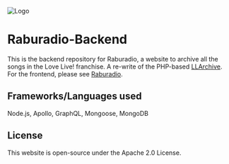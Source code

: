 ![Logo](https://cdn.discordapp.com/attachments/547571609708527637/910696439246639164/unknown.png)
# Raburadio-Backend
This is the backend repository for Raburadio, a website to archive all the songs in the Love Live! franchise.
A re-write of the PHP-based [LLArchive](https://github.com/HuzzNZ/LLArchive). For the frontend, please see [Raburadio](https://github.com/HuzzNZ/Raburadio).
## Frameworks/Languages used
Node.js, Apollo, GraphQL, Mongoose, MongoDB
## License
This website is open-source under the Apache 2.0 License.
